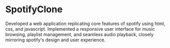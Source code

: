 # SpotifyClone
Developed a web application replicating core features of spotify using html, css, and javascript. Implemented a  responsive user interface for music browsing, playlist management, and seamless audio playback, closely  mirroring spotify's design and user experience. 

